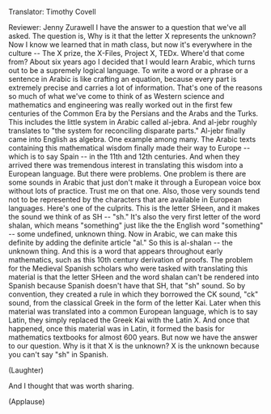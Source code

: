 

Translator: Timothy Covell

Reviewer: Jenny Zurawell
I have the answer to a question that we&#39;ve all asked.
The question is,
Why is it that the letter X
represents the unknown?
Now I know we learned that in math class,
but now it&#39;s everywhere in the culture --
The X prize, the X-Files,
Project X, TEDx.
Where&#39;d that come from?
About six years ago
I decided that I would learn Arabic,
which turns out to be a supremely logical language.
To write a word or a phrase
or a sentence in Arabic
is like crafting an equation,
because every part is extremely precise
and carries a lot of information.
That&#39;s one of the reasons
so much of what we&#39;ve come to think of
as Western science and mathematics and engineering
was really worked out in the first few centuries of the Common Era
by the Persians and the Arabs and the Turks.
This includes the little system in Arabic
called al-jebra.
And al-jebr roughly translates to
&quot;the system for reconciling disparate parts.&quot;
Al-jebr finally came into English as algebra.
One example among many.
The Arabic texts containing this mathematical wisdom
finally made their way to Europe --
which is to say Spain --
in the 11th and 12th centuries.
And when they arrived
there was tremendous interest
in translating this wisdom
into a European language.
But there were problems.
One problem
is there are some sounds in Arabic
that just don&#39;t make it through a European voice box
without lots of practice.
Trust me on that one.
Also, those very sounds
tend not to be represented
by the characters that are available in European languages.
Here&#39;s one of the culprits.
This is the letter SHeen,
and it makes the sound we think of as SH -- &quot;sh.&quot;
It&#39;s also the very first letter
of the word shalan,
which means &quot;something&quot;
just like the the English word &quot;something&quot; --
some undefined, unknown thing.
Now in Arabic,
we can make this definite
by adding the definite article &quot;al.&quot;
So this is al-shalan --
the unknown thing.
And this is a word that appears throughout early mathematics,
such as this 10th century derivation of proofs.
The problem for the Medieval Spanish scholars
who were tasked with translating this material
is that the letter SHeen and the word shalan
can&#39;t be rendered into Spanish
because Spanish doesn&#39;t have that SH,
that &quot;sh&quot; sound.
So by convention,
they created a rule in which
they borrowed the CK sound, &quot;ck&quot; sound,
from the classical Greek
in the form of the letter Kai.
Later when this material was translated
into a common European language,
which is to say Latin,
they simply replaced the Greek Kai
with the Latin X.
And once that happened,
once this material was in Latin,
it formed the basis for mathematics textbooks
for almost 600 years.
But now we have the answer to our question.
Why is it that X is the unknown?
X is the unknown
because you can&#39;t say &quot;sh&quot; in Spanish.

(Laughter)

And I thought that was worth sharing.

(Applause)

